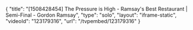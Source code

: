 {
    "title": "[1508428454] The Pressure is High - Ramsay's Best Restaurant | Semi-Final - Gordon Ramsay",
    "type": "solo",
    "layout": "iframe-static",
    "videoId": "123179316",
    "url": "\/tvpembed\/123179316"
}